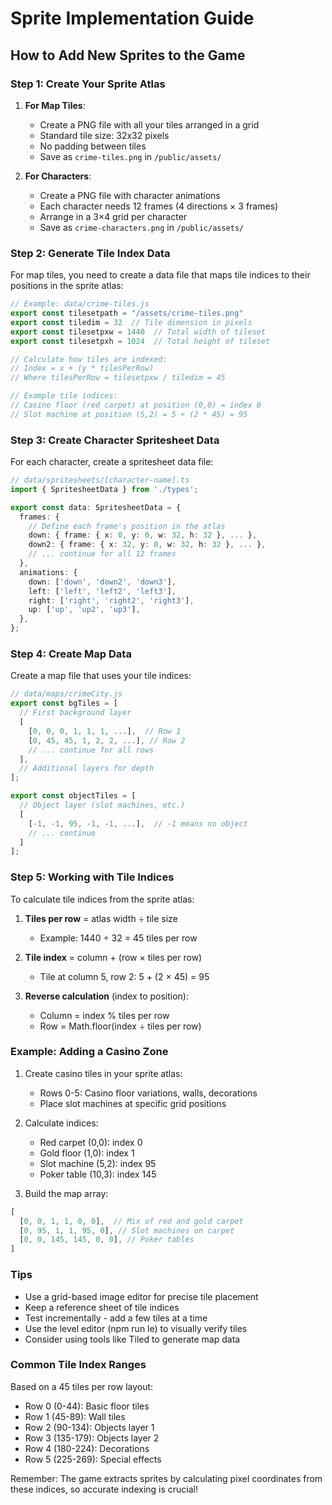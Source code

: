 # Sprite Implementation Guide

## How to Add New Sprites to the Game

### Step 1: Create Your Sprite Atlas

1. **For Map Tiles**:
   - Create a PNG file with all your tiles arranged in a grid
   - Standard tile size: 32x32 pixels
   - No padding between tiles
   - Save as `crime-tiles.png` in `/public/assets/`

2. **For Characters**:
   - Create a PNG file with character animations
   - Each character needs 12 frames (4 directions × 3 frames)
   - Arrange in a 3×4 grid per character
   - Save as `crime-characters.png` in `/public/assets/`

### Step 2: Generate Tile Index Data

For map tiles, you need to create a data file that maps tile indices to their positions in the sprite atlas:

```javascript
// Example: data/crime-tiles.js
export const tilesetpath = "/assets/crime-tiles.png"
export const tiledim = 32  // Tile dimension in pixels
export const tilesetpxw = 1440  // Total width of tileset
export const tilesetpxh = 1024  // Total height of tileset

// Calculate how tiles are indexed:
// Index = x + (y * tilesPerRow)
// Where tilesPerRow = tilesetpxw / tiledim = 45

// Example tile indices:
// Casino floor (red carpet) at position (0,0) = index 0
// Slot machine at position (5,2) = 5 + (2 * 45) = 95
```

### Step 3: Create Character Spritesheet Data

For each character, create a spritesheet data file:

```typescript
// data/spritesheets/[character-name].ts
import { SpritesheetData } from './types';

export const data: SpritesheetData = {
  frames: {
    // Define each frame's position in the atlas
    down: { frame: { x: 0, y: 0, w: 32, h: 32 }, ... },
    down2: { frame: { x: 32, y: 0, w: 32, h: 32 }, ... },
    // ... continue for all 12 frames
  },
  animations: {
    down: ['down', 'down2', 'down3'],
    left: ['left', 'left2', 'left3'],
    right: ['right', 'right2', 'right3'],
    up: ['up', 'up2', 'up3'],
  },
};
```

### Step 4: Create Map Data

Create a map file that uses your tile indices:

```javascript
// data/maps/crimeCity.js
export const bgTiles = [
  // First background layer
  [
    [0, 0, 0, 1, 1, 1, ...],  // Row 1
    [0, 45, 45, 1, 2, 2, ...], // Row 2
    // ... continue for all rows
  ],
  // Additional layers for depth
];

export const objectTiles = [
  // Object layer (slot machines, etc.)
  [
    [-1, -1, 95, -1, -1, ...],  // -1 means no object
    // ... continue
  ]
];
```

### Step 5: Working with Tile Indices

To calculate tile indices from the sprite atlas:

1. **Tiles per row** = atlas width ÷ tile size
   - Example: 1440 ÷ 32 = 45 tiles per row

2. **Tile index** = column + (row × tiles per row)
   - Tile at column 5, row 2: 5 + (2 × 45) = 95

3. **Reverse calculation** (index to position):
   - Column = index % tiles per row
   - Row = Math.floor(index ÷ tiles per row)

### Example: Adding a Casino Zone

1. Create casino tiles in your sprite atlas:
   - Rows 0-5: Casino floor variations, walls, decorations
   - Place slot machines at specific grid positions

2. Calculate indices:
   - Red carpet (0,0): index 0
   - Gold floor (1,0): index 1
   - Slot machine (5,2): index 95
   - Poker table (10,3): index 145

3. Build the map array:
```javascript
[
  [0, 0, 1, 1, 0, 0],  // Mix of red and gold carpet
  [0, 95, 1, 1, 95, 0], // Slot machines on carpet
  [0, 0, 145, 145, 0, 0], // Poker tables
]
```

### Tips

- Use a grid-based image editor for precise tile placement
- Keep a reference sheet of tile indices
- Test incrementally - add a few tiles at a time
- Use the level editor (npm run le) to visually verify tiles
- Consider using tools like Tiled to generate map data

### Common Tile Index Ranges

Based on a 45 tiles per row layout:
- Row 0 (0-44): Basic floor tiles
- Row 1 (45-89): Wall tiles
- Row 2 (90-134): Objects layer 1
- Row 3 (135-179): Objects layer 2
- Row 4 (180-224): Decorations
- Row 5 (225-269): Special effects

Remember: The game extracts sprites by calculating pixel coordinates from these indices, so accurate indexing is crucial!